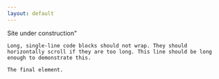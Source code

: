 ```yaml
---
layout: default
---
```


Site under construction"

```
Long, single-line code blocks should not wrap. They should horizontally scroll if they are too long. This line should be long enough to demonstrate this.
```

```
The final element.
```
